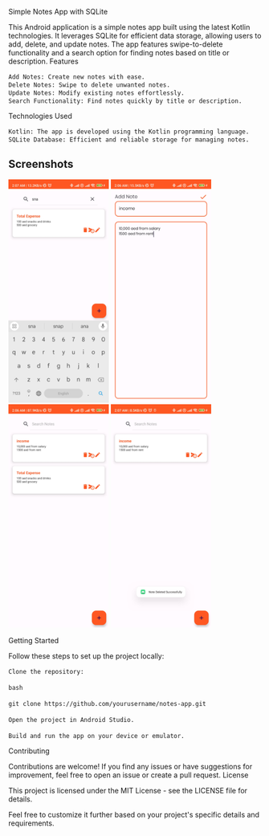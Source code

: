 Simple Notes App with SQLite

This Android application is a simple notes app built using the latest Kotlin technologies. It leverages SQLite for efficient data storage, allowing users to add, delete, and update notes. The app features swipe-to-delete functionality and a search option for finding notes based on title or description.
Features

    Add Notes: Create new notes with ease.
    Delete Notes: Swipe to delete unwanted notes.
    Update Notes: Modify existing notes effortlessly.
    Search Functionality: Find notes quickly by title or description.

Technologies Used

    Kotlin: The app is developed using the Kotlin programming language.
    SQLite Database: Efficient and reliable storage for managing notes.

## Screenshots


<p float="left">
  <img src="https://github.com/fahaddhabib/notes-app-sqlite/blob/master/assets/ss1.jpg" width="200" />
  <img src="https://github.com/fahaddhabib/notes-app-sqlite/blob/master/assets/ss2.jpg" width="200" />
  <img src="https://github.com/fahaddhabib/notes-app-sqlite/blob/master/assets/ss3.jpg" width="200" />
  <img src="https://github.com/fahaddhabib/notes-app-sqlite/blob/master/assets/ss4.jpg" width="200" />
</p>

Getting Started

Follow these steps to set up the project locally:

    Clone the repository:

    bash

    git clone https://github.com/yourusername/notes-app.git

    Open the project in Android Studio.

    Build and run the app on your device or emulator.

Contributing

Contributions are welcome! If you find any issues or have suggestions for improvement, feel free to open an issue or create a pull request.
License

This project is licensed under the MIT License - see the LICENSE file for details.

Feel free to customize it further based on your project's specific details and requirements.
